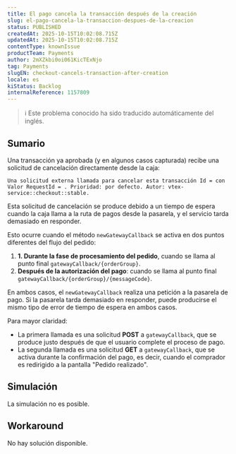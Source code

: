 ```yaml
---
title: El pago cancela la transacción después de la creación
slug: el-pago-cancela-la-transaccion-despues-de-la-creacion
status: PUBLISHED
createdAt: 2025-10-15T10:02:08.715Z
updatedAt: 2025-10-15T10:02:08.715Z
contentType: knownIssue
productTeam: Payments
author: 2mXZkbi0oi061KicTExNjo
tag: Payments
slugEN: checkout-cancels-transaction-after-creation
locale: es
kiStatus: Backlog
internalReference: 1157809
---
```


>ℹ️ Este problema conocido ha sido traducido automáticamente del inglés.

## Sumario



Una transacción ya aprobada (y en algunos casos capturada) recibe una solicitud de cancelación directamente desde la caja:


    Una solicitud externa llamada para cancelar esta transacción Id = con Valor RequestId = . Prioridad: por defecto. Autor: vtex-service::checkout::stable.
Esta solicitud de cancelación se produce debido a un tiempo de espera cuando la caja llama a la ruta de pagos desde la pasarela, y el servicio tarda demasiado en responder.

Esto ocurre cuando el método `newGatewayCallback` se activa en dos puntos diferentes del flujo del pedido:



1. **1. Durante la fase de procesamiento del pedido**, cuando se llama al punto final `gatewayCallback/{orderGroup}`.
2. **Después de la autorización del pago**: cuando se llama al punto final `gatewayCallback/{orderGroup}/{messageCode}`.

En ambos casos, el `newGatewayCallback` realiza una petición a la pasarela de pago. Si la pasarela tarda demasiado en responder, puede producirse el mismo tipo de error de tiempo de espera en ambos casos.

Para mayor claridad:


- La primera llamada es una solicitud **POST** a `gatewayCallback`, que se produce justo después de que el usuario complete el proceso de pago.
- La segunda llamada es una solicitud **GET** a `gatewayCallback`, que se activa durante la confirmación del pago, es decir, cuando el comprador es redirigido a la pantalla "Pedido realizado".


## Simulación


La simulación no es posible.


## Workaround


No hay solución disponible.





